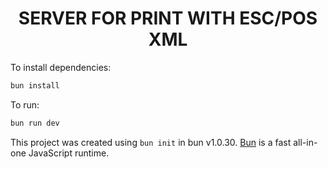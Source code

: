 
<div align="center">
  <h1 align="center">
    SERVER FOR PRINT WITH ESC/POS XML
  </h1>
</div>

To install dependencies:

```bash
bun install
```

To run:

```bash
bun run dev
```

This project was created using `bun init` in bun v1.0.30. [Bun](https://bun.sh) is a fast all-in-one JavaScript runtime.
